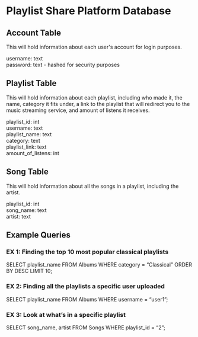 # Playlist Share Platform Database

## Account Table

This will hold information about each user's account for login purposes.

username: text \
password: text - hashed for security purposes

## Playlist Table

This will hold information about each playlist, including who made it, the name, category it fits under, a link to the playlist that will redirect you to the music streaming service, and amount of listens it receives. 

playlist_id: int \
username: text \
playlist_name: text \
category: text \
playlist_link: text \
amount_of_listens: int

## Song Table

This will hold information about all the songs in a playlist, including the artist. 

playlist_id: int \
song_name: text \
artist: text 

## Example Queries

### EX 1: Finding the top 10 most popular classical playlists

SELECT playlist_name FROM Albums WHERE category = “Classical” ORDER BY DESC LIMIT 10;

### EX 2: Finding all the playlists a specific user uploaded 

SELECT playlist_name FROM Albums WHERE username = “user1”; 

### EX 3: Look at what’s in a specific playlist 

SELECT song_name, artist FROM Songs WHERE playlist_id = “2”;

